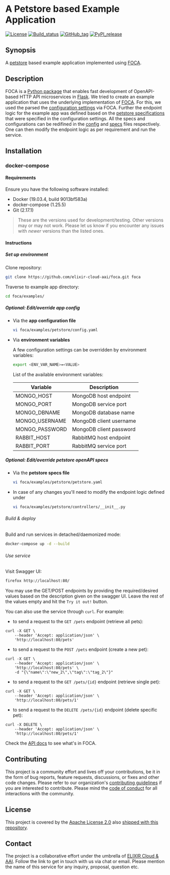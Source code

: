 # A Petstore based Example Application

[![License][badge-license]][badge-url-license]
[![Build_status][badge-build-status]][badge-url-build-status]
[![GitHub_tag][badge-github-tag]][badge-url-github-tag]
[![PyPI_release][badge-pypi]][badge-url-pypi]

## Synopsis

A [petstore][res-petstore] based example application implemented using
[FOCA][res-foca].

## Description

FOCA is a [Python package][res-foca] that enables fast development of
OpenAPI-based HTTP API microservices in [Flask][res-flask].
We tried to create an example application that uses the underlying implementation of
[FOCA][res-foca]. For this, we used the parsed the [configuration settings][res-config]
via FOCA. Further the endpoint logic for the example app was defined based on the
[petstore specifications][res-specs] that were specified in the configuration settings. 
All the specs and configurations can be redifined in the [config][res-config] and
[specs][res-specs] files respectively. One can then modify the endpoint logic as per
requirement and run the service.
## Installation

### docker-compose

#### Requirements

Ensure you have the following software installed:

* Docker (19.03.4, build 9013bf583a)
* docker-compose (1.25.5)
* Git (2.17.1)

> These are the versions used for development/testing. Other versions may or
> may not work. Please let us know if you encounter any issues with _newer_
> versions than the listed ones.

#### Instructions

##### Set up environment

Clone repository:

```bash
git clone https://github.com/elixir-cloud-aai/foca.git foca
```

Traverse to example app directory:

```bash
cd foca/examples/
```

##### Optional: Edit/override app config

* Via the **app configuration file**

  ```bash
  vi foca/examples/petstore/config.yaml
  ```

* Via **environment variables**

  A few configuration settings can be overridden by environment variables:

  ```bash
  export <ENV_VAR_NAME>=<VALUE>
  ```

  List of the available environment variables:

  | Variable       | Description             |
  |----------------|-------------------------|
  | MONGO_HOST     | MongoDB host endpoint   |
  | MONGO_PORT     | MongoDB service port    |
  | MONGO_DBNAME   | MongoDB database name   |
  | MONGO_USERNAME | MongoDB client username |
  | MONGO_PASSWORD | MongoDB client password |
  | RABBIT_HOST    | RabbitMQ host endpoint  |
  | RABBIT_PORT    | RabbitMQ service port   |

##### Optional: Edit/override petstore openAPI specs

* Via the **petstore specs file**

  ```bash
  vi foca/examples/petstore/petstore.yaml
  ```

* In case of any changes you'll need to modify the endpoint logic
defined under

  ```bash
  vi foca/examples/petstore/controllers/__init__.py
  ```

###### Build & deploy

Build and run services in detached/daemonized mode:

```bash
docker-compose up -d --build
```

###### Use service

Visit Swagger UI:

```bash
firefox http://localhost:80/
```

You may use the GET/POST endpoints by providing the required/desired values
based on the description given on the swagger UI. 
Leave the rest of the values empty and hit the `Try it out!` button.

You can also use the service through `curl`. For example:
* to send a request to the `GET /pets` endpoint (retrieve all pets):
```console
curl -X GET \
    --header 'Accept: application/json' \
    'http://localhost:80/pets' 
```

* to send a request to the `POST /pets` endpoint (create a new pet):
```console
curl -X GET \
    --header 'Accept: application/json' \
    'http://localhost:80/pets' \
    -d "{\"name\":\"new_2\",\"tag\":\"tag_2\"}"
```

* to send a request to the `GET /pets/{id}` endpoint (retrieve single pet):
```console
curl -X GET \
    --header 'Accept: application/json' \
    'http://localhost:80/pets/1' 
```

* to send a request to the `DELETE /pets/{id}` endpoint (delete specific pet):
```console
curl -X DELETE \
    --header 'Accept: application/json' \
    'http://localhost:80/pets/1' 
```

Check the [API docs][docs-api] to see what's in FOCA.

## Contributing

This project is a community effort and lives off your contributions, be it in
the form of bug reports, feature requests, discussions, or fixes and other code
changes. Please refer to our organization's [contributing
guidelines][res-elixir-cloud-contributing] if you are interested to contribute.
Please mind the [code of conduct][res-elixir-cloud-coc] for all interactions
with the community.

## License

This project is covered by the [Apache License 2.0][license-apache] also
[shipped with this repository][license].

## Contact

The project is a collaborative effort under the umbrella of [ELIXIR Cloud &
AAI][org-elixir-cloud]. Follow the link to get in touch with us via chat or
email. Please mention the name of this service for any inquiry, proposal,
question etc.

[badge-build-status]:<https://travis-ci.com/elixir-cloud-aai/foca.svg?branch=dev>
[badge-github-tag]:<https://img.shields.io/github/v/tag/elixir-cloud-aai/foca?color=C39BD3>
[badge-license]:<https://img.shields.io/badge/license-Apache%202.0-blue.svg>
[badge-pypi]:<https://img.shields.io/pypi/v/foca.svg?style=flat&color=C39BD3>
[badge-url-build-status]:<https://travis-ci.com/elixir-cloud-aai/foca>
[badge-url-github-tag]:<https://github.com/elixir-cloud-aai/foca/releases>
[badge-url-license]:<http://www.apache.org/licenses/LICENSE-2.0>
[badge-url-pypi]:<https://pypi.python.org/pypi/foca>
[docs-api]: <https://foca.readthedocs.io/en/latest/>
[license]: LICENSE
[license-apache]: <https://www.apache.org/licenses/LICENSE-2.0>
[org-elixir-cloud]: <https://github.com/elixir-cloud-aai/elixir-cloud-aai>
[res-elixir-cloud-coc]: <https://github.com/elixir-cloud-aai/elixir-cloud-aai/blob/dev/CODE_OF_CONDUCT.md>
[res-elixir-cloud-contributing]: <https://github.com/elixir-cloud-aai/elixir-cloud-aai/blob/dev/CONTRIBUTING.md>
[res-flask]: <http://flask.pocoo.org/>
[res-foca]: <https://pypi.org/project/foca/>
[res-mongo-db]: <https://www.mongodb.com/>
[res-open-api]: <https://www.openapis.org/>
[res-petstore]: <https://petstore.swagger.io/>
[res-specs]: <https://github.com/elixir-cloud-aai/foca/blob/dev/examples/petstore/petstore.yaml>
[res-config]: <https://github.com/elixir-cloud-aai/foca/blob/dev/examples/petstore/config.yaml>
